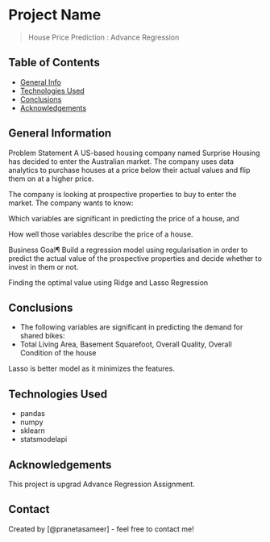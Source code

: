 # Project Name
> House Price Prediction : Advance Regression


## Table of Contents
* [General Info](#general-information)
* [Technologies Used](#technologies-used)
* [Conclusions](#conclusions)
* [Acknowledgements](#acknowledgements)

<!-- You can include any other section that is pertinent to your problem -->

## General Information
Problem Statement
A US-based housing company named Surprise Housing has decided to enter the Australian market. The company uses data analytics to purchase houses at a price below their actual values and flip them on at a higher price.

The company is looking at prospective properties to buy to enter the market. The company wants to know:

Which variables are significant in predicting the price of a house, and

How well those variables describe the price of a house.

Business Goal¶
Build a regression model using regularisation in order to predict the actual value of the prospective properties and decide whether to invest in them or not.

Finding the optimal value using Ridge and Lasso Regression


## Conclusions
- The following variables are significant in predicting the demand for shared bikes:
- Total Living Area, Basement Squarefoot, Overall Quality, Overall Condition of the house

Lasso is better model as it minimizes the features.


## Technologies Used
- pandas 
- numpy 
- sklearn 
- statsmodelapi

<!-- As the libraries versions keep on changing, it is recommended to mention the version of library used in this project -->

## Acknowledgements
This project is upgrad Advance Regression Assignment.


## Contact
Created by [@pranetasameer] - feel free to contact me!


<!-- Optional -->
<!-- ## License -->
<!-- This project is open source and available under the [... License](). -->

<!-- You don't have to include all sections - just the one's relevant to your project -->